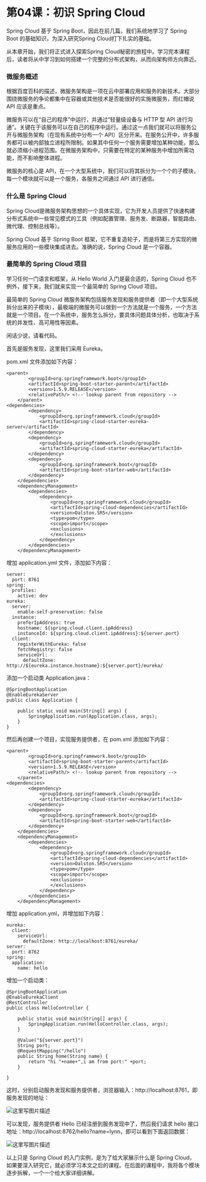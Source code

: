 # 第04课：初识 Spring Cloud

Spring Cloud 基于 Spring Boot，因此在前几篇，我们系统地学习了 Spring Boot 的基础知识，为深入研究Spring Cloud打下扎实的基础。

从本章开始，我们将正式进入探索Spring Cloud秘密的旅程中。学习完本课程后，读者将从中学习到如何搭建一个完整的分布式架构，从而向架构师方向靠近。

### 微服务概述

根据百度百科的描述，微服务架构是一项在云中部署应用和服务的新技术。大部分围绕微服务的争论都集中在容器或其他技术是否能很好的实施微服务，而红帽说 API 应该是重点。

微服务可以在“自己的程序”中运行，并通过“轻量级设备与 HTTP 型 API 进行沟通”。关键在于该服务可以在自己的程序中运行。通过这一点我们就可以将服务公开与微服务架构（在现有系统中分布一个 API）区分开来。在服务公开中，许多服务都可以被内部独立进程所限制。如果其中任何一个服务需要增加某种功能，那么就必须缩小进程范围。在微服务架构中，只需要在特定的某种服务中增加所需功能，而不影响整体进程。

微服务的核心是 API，在一个大型系统中，我们可以将其拆分为一个个的子模块，每一个模块就可以是一个服务，各服务之间通过 API 进行通信。

### 什么是 Spring Cloud

Spring Cloud是微服务架构思想的一个具体实现，它为开发人员提供了快速构建分布式系统中一些常见模式的工具（例如配置管理、服务发、断路器，智能路由、微代理、控制总线等）。

Spring Cloud 基于 Spring Boot 框架，它不重复造轮子，而是将第三方实现的微服务应用的一些模块集成进去。准确的说，Spring Cloud 是一个容器。

### 最简单的 Spring Cloud 项目

学习任何一门语言和框架，从 Hello World 入门是最合适的，Spring Cloud 也不例外，接下来，我们就来实现一个最简单的 Spring Cloud 项目。

最简单的 Spring Cloud 微服务架构包括服务发现和服务提供者（即一个大型系统拆分出来的子模块），最极端的微服务可以做到一个方法就是一个服务，一个方法就是一个项目。在一个系统中，服务怎么拆分，要具体问题具体分析，也取决于系统的并发性、高可用性等因素。

闲话少说，请看代码。

首先是服务发现，这里我们采用 Eureka。

pom.xml 文件添加如下内容：

```
<parent>
        <groupId>org.springframework.boot</groupId>
        <artifactId>spring-boot-starter-parent</artifactId>
        <version>1.5.9.RELEASE</version>
        <relativePath/> <!-- lookup parent from repository -->
    </parent>
<dependencies>
        <dependency>
            <groupId>org.springframework.cloud</groupId>
            <artifactId>spring-cloud-starter-eureka-server</artifactId>
        </dependency>
        <dependency>
            <groupId>org.springframework.cloud</groupId>
            <artifactId>spring-cloud-starter-eureka</artifactId>
        </dependency>
        <dependency>
            <groupId>org.springframework.boot</groupId>
            <artifactId>spring-boot-starter-web</artifactId>
        </dependency>
    </dependencies>
    <dependencyManagement>
        <dependencies>
            <dependency>
                <groupId>org.springframework.cloud</groupId>
                <artifactId>spring-cloud-dependencies</artifactId>
                <version>Dalston.SR5</version>
                <type>pom</type>
                <scope>import</scope>
                <exclusions>
                </exclusions>
            </dependency>
        </dependencies>
    </dependencyManagement>
```

增加 application.yml 文件，添加如下内容：

```
server:
  port: 8761
spring:
  profiles:
    active: dev
eureka:
  server:
    enable-self-preservation: false
  instance:
    preferIpAddress: true
    hostname: ${spring.cloud.client.ipAddress}
    instanceId: ${spring.cloud.client.ipAddress}:${server.port}
  client:
    registerWithEureka: false
    fetchRegistry: false
    serviceUrl:
      defaultZone: http://${eureka.instance.hostname}:${server.port}/eureka/
```

添加一个启动类 Application.java：

```
@SpringBootApplication
@EnableEurekaServer
public class Application {

    public static void main(String[] args) {
        SpringApplication.run(Application.class, args);
    }
}
```

然后再创建一个项目，实现服务提供者，在 pom.xml 添加如下内容：

```
<parent>
        <groupId>org.springframework.boot</groupId>
        <artifactId>spring-boot-starter-parent</artifactId>
        <version>1.5.9.RELEASE</version>
        <relativePath/> <!-- lookup parent from repository -->
    </parent>
<dependencies>
        <dependency>
            <groupId>org.springframework.cloud</groupId>
            <artifactId>spring-cloud-starter-eureka</artifactId>
        </dependency>
        <dependency>
            <groupId>org.springframework.boot</groupId>
            <artifactId>spring-boot-starter-web</artifactId>
        </dependency>
    </dependencies>
    <dependencyManagement>
        <dependencies>
            <dependency>
                <groupId>org.springframework.cloud</groupId>
                <artifactId>spring-cloud-dependencies</artifactId>
                <version>Dalston.SR5</version>
                <type>pom</type>
                <scope>import</scope>
                <exclusions>
                </exclusions>
            </dependency>
        </dependencies>
    </dependencyManagement>
```

增加 application.yml，并增加如下内容：

```
eureka:
  client:
    serviceUrl:
      defaultZone: http://localhost:8761/eureka/
server:
  port: 8762
spring:
  application:
    name: hello
```

增加一个启动类：

```
@SpringBootApplication
@EnableEurekaClient
@RestController
public class HelloController {

    public static void main(String[] args) {
        SpringApplication.run(HelloController.class, args);
    }

    @Value("${server.port}")
    String port;
    @RequestMapping("/hello")
    public String home(String name) {
        return "hi "+name+",i am from port:" +port;
    }

}
```

这时，分别启动服务发现和服务提供者，浏览器输入：http://localhost:8761，即服务发现的地址：

![这里写图片描述](http://images.gitbook.cn/9bead5d0-535e-11e8-bf9d-61555874be95)

可以发现，服务提供者 Hello 已经注册到服务发现中了，然后我们请求 hello 接口地址：http://localhost:8762/hello?name=lynn，即可以看到下面返回数据：

![这里写图片描述](http://images.gitbook.cn/ac8eefc0-535e-11e8-ab64-81de3901ec9a)

以上只是 Spring Cloud 的入门实例，是为了给大家展示什么是 Spring Cloud，如果要深入研究它，就必须学习本文之后的课程。在后面的课程中，我将各个模块逐步拆解，一个一个给大家详细讲解。